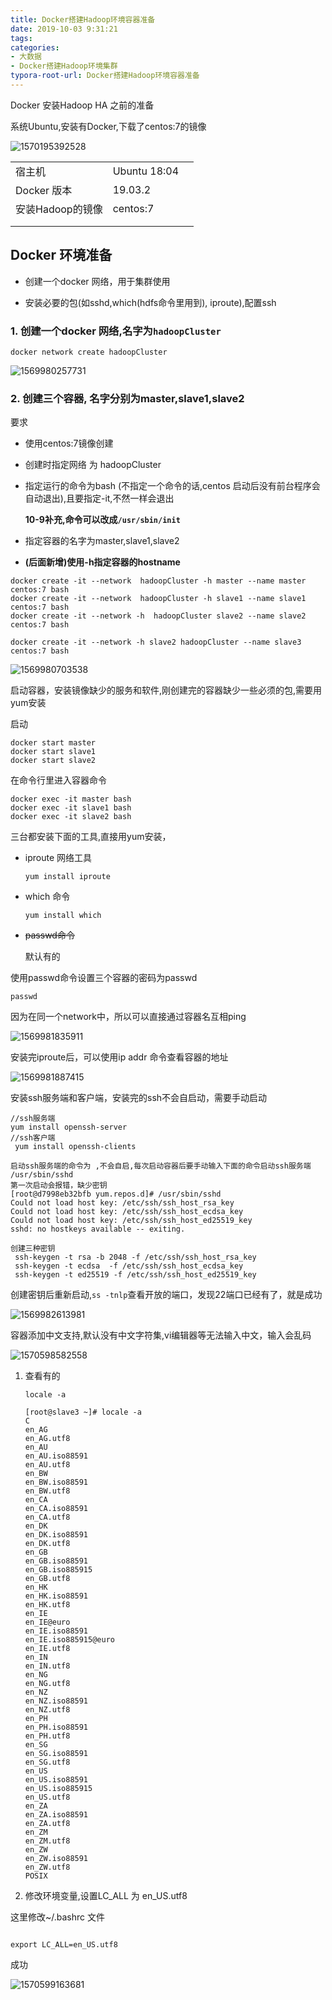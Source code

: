 ```yaml
---
title: Docker搭建Hadoop环境容器准备
date: 2019-10-03 9:31:21
tags:
categories:
- 大数据
- Docker搭建Hadoop环境集群
typora-root-url: Docker搭建Hadoop环境容器准备
---
```


Docker 安装Hadoop HA 之前的准备

系统Ubuntu,安装有Docker,下载了centos:7的镜像

![1570195392528](1570195392528.png)

|                  |              |      |
| ---------------- | ------------ | ---- |
| 宿主机           | Ubuntu 18:04 |      |
| Docker 版本      | 19.03.2      |      |
| 安装Hadoop的镜像 | centos:7     |      |
|                  |              |      |
|                  |              |      |



## Docker 环境准备

- 创建一个docker 网络，用于集群使用

- 安装必要的包(如sshd,which(hdfs命令里用到), iproute),配置ssh

  

### 1. 创建一个docker 网络,名字为`hadoopCluster`

   ```shell
   docker network create hadoopCluster
   ```

<!-- more -->  
![1569980257731](1569980257731.png)

### 2. 创建三个容器, 名字分别为master,slave1,slave2

要求

- 使用centos:7镜像创建

- 创建时指定网络 为 hadoopCluster

- 指定运行的命令为bash (不指定一个命令的话,centos 启动后没有前台程序会自动退出),且要指定-it,不然一样会退出

  **10-9补充,命令可以改成`/usr/sbin/init`**

- 指定容器的名字为master,slave1,slave2

- **(后面新增)使用-h指定容器的hostname**

```
docker create -it --network  hadoopCluster -h master --name master centos:7 bash
docker create -it --network  hadoopCluster -h slave1 --name slave1 centos:7 bash
docker create -it --network -h  hadoopCluster slave2 --name slave2 centos:7 bash

docker create -it --network -h slave2 hadoopCluster --name slave3 centos:7 bash

```

![1569980703538](1569980703538.png)

启动容器，安装镜像缺少的服务和软件,刚创建完的容器缺少一些必须的包,需要用yum安装

启动

```
docker start master
docker start slave1
docker start slave2
```
在命令行里进入容器命令
```
docker exec -it master bash
docker exec -it slave1 bash
docker exec -it slave2 bash
```

三台都安装下面的工具,直接用yum安装，

- iproute 网络工具

  `yum install iproute`

- which 命令

  `yum install which`

- ~~passwd命令~~

  默认有的

使用passwd命令设置三个容器的密码为passwd

`passwd `

因为在同一个network中，所以可以直接通过容器名互相ping

![1569981835911](1569981835911.png)

安装完iproute后，可以使用ip addr 命令查看容器的地址

![1569981887415](1569981887415.png)

安装ssh服务端和客户端，安装完的ssh不会自启动，需要手动启动

```
//ssh服务端
yum install openssh-server 
//ssh客户端
 yum install openssh-clients
 
启动ssh服务端的命令为 ,不会自启,每次启动容器后要手动输入下面的命令启动ssh服务端
/usr/sbin/sshd
第一次启动会报错，缺少密钥
[root@d7998eb32bfb yum.repos.d]# /usr/sbin/sshd     
Could not load host key: /etc/ssh/ssh_host_rsa_key
Could not load host key: /etc/ssh/ssh_host_ecdsa_key
Could not load host key: /etc/ssh/ssh_host_ed25519_key
sshd: no hostkeys available -- exiting.

创建三种密钥
 ssh-keygen -t rsa -b 2048 -f /etc/ssh/ssh_host_rsa_key
 ssh-keygen -t ecdsa  -f /etc/ssh/ssh_host_ecdsa_key
 ssh-keygen -t ed25519 -f /etc/ssh/ssh_host_ed25519_key
```

创建密钥后重新启动,`ss -tnlp`查看开放的端口，发现22端口已经有了，就是成功

![1569982613981](1569982613981.png)



容器添加中文支持,默认没有中文字符集,vi编辑器等无法输入中文，输入会乱码

![1570598582558](/1570598582558.png)



1. 查看有的

   `locale -a`

   ```
   [root@slave3 ~]# locale -a
   C
   en_AG
   en_AG.utf8
   en_AU
   en_AU.iso88591
   en_AU.utf8
   en_BW
   en_BW.iso88591
   en_BW.utf8
   en_CA
   en_CA.iso88591
   en_CA.utf8
   en_DK
   en_DK.iso88591
   en_DK.utf8
   en_GB
   en_GB.iso88591
   en_GB.iso885915
   en_GB.utf8
   en_HK
   en_HK.iso88591
   en_HK.utf8
   en_IE
   en_IE@euro
   en_IE.iso88591
   en_IE.iso885915@euro
   en_IE.utf8
   en_IN
   en_IN.utf8
   en_NG
   en_NG.utf8
   en_NZ
   en_NZ.iso88591
   en_NZ.utf8
   en_PH
   en_PH.iso88591
   en_PH.utf8
   en_SG
   en_SG.iso88591
   en_SG.utf8
   en_US
   en_US.iso88591
   en_US.iso885915
   en_US.utf8
   en_ZA
   en_ZA.iso88591
   en_ZA.utf8
   en_ZM
   en_ZM.utf8
   en_ZW
   en_ZW.iso88591
   en_ZW.utf8
   POSIX
   ```

   

   

2. 修改环境变量,设置LC_ALL 为 en_US.utf8

这里修改~/.bashrc 文件

```

export LC_ALL=en_US.utf8
```

成功

  ![1570599163681](/1570599163681.png)



